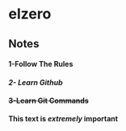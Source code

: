 # elzero

## Notes

#### **1-Follow The Rules**
#### _2- Learn Github_
#### ~~3-Learn Git Commands~~ 

**This text is _extremely_ important**
